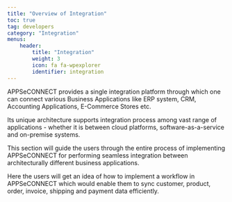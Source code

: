 ```yaml
---
title: "Overview of Integration"
toc: true
tag: developers
category: "Integration"
menus: 
    header:
        title: "Integration"
        weight: 3
        icon: fa fa-wpexplorer
        identifier: integration
---
```


APPSeCONNECT provides a single integration platform through which one can connect various Business Applications like ERP system, 
CRM, Accounting Applications, E-Commerce Stores etc.

Its unique architecture supports integration process among vast range of applications - whether it is between cloud platforms, 
software-as-a-service and on-premise systems. 

This section will guide the users through the entire process of implementing APPSeCONNECT for performing seamless integration 
between architecturally different business applications.

Here the users will get an idea of how to implement a workflow in APPSeCONNECT which would enable them to sync customer, product, 
order, invoice, shipping and payment data efficiently.
